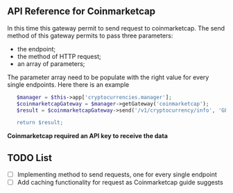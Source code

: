 API Reference for Coinmarketcap
------------
In this time this gateway permit to send request to coinmarketcap.
The send method of this gateway permits to pass three parameters: 
- the endpoint;
- the method of HTTP request;
- an array of parameters;

The parameter array need to be populate with the right value for every single endpoints.
Here there is an example

```php
   $manager = $this->app['cryptocurrencies.manager'];
   $coinmarketcapGateway = $manager->getGateway('coinmarketcap');
   $result = $coinmarketcapGateway->send('/v1/cryptocurrency/info', 'GET, ['query' => ['id' => '1,2']]);

   return $result;
```
**Coinmarketcap required an API key to receive the data**
 
TODO List 
---------

- [ ] Implementing method to send requests, one for every single endpoint
- [ ] Add caching functionality for request as Coinmarketcap guide suggests
